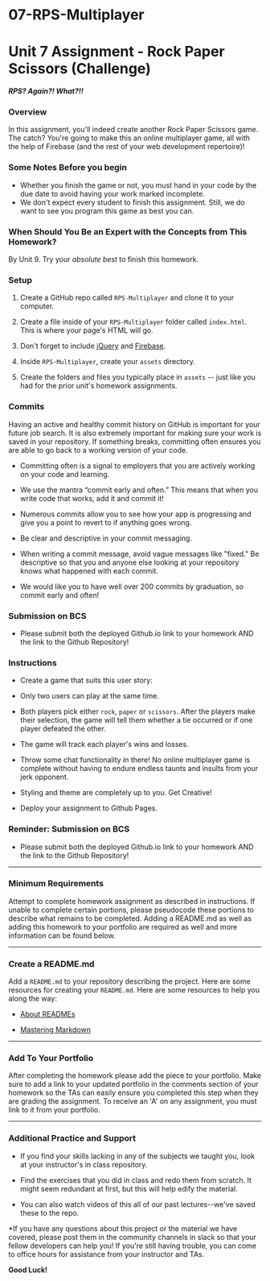 # 07-RPS-Multiplayer

# Unit 7 Assignment - Rock Paper Scissors (Challenge)

**_RPS? Again?! What?!!_**

### Overview

In this assignment, you'll indeed create another Rock Paper Scissors game. The catch? You're going to make this an
online multiplayer game, all with the help of Firebase (and the rest of your web development repertoire)!

### Some Notes Before you begin

* Whether you finish the game or not, you must hand in your code by the due date to avoid having your work marked
incomplete.
* We don't expect every student to finish this assignment. Still, we do want to see you program this game as best you
can.

### When Should You Be an Expert with the Concepts from This Homework?

By Unit 9. Try your _absolute best_ to finish this homework.

### Setup

1. Create a GitHub repo called `RPS-Multiplayer` and clone it to your computer.

2. Create a file inside of your `RPS-Multiplayer` folder called `index.html`. This is where your page's HTML will go.
3. Don't forget to include [jQuery](https://cdnjs.cloudflare.com/ajax/libs/jquery/3.2.1/jquery.min.js) and
[Firebase](https://www.gstatic.com/firebasejs/live/3.0/firebase.js).

4. Inside `RPS-Multiplayer`, create your `assets` directory.
5. Create the folders and files you typically place in `assets` -- just like you had for the prior unit's homework
assignments.

### Commits

Having an active and healthy commit history on GitHub is important for your future job search. It is also extremely
important for making sure your work is saved in your repository. If something breaks, committing often ensures you are
able to go back to a working version of your code.

* Committing often is a signal to employers that you are actively working on your code and learning.

* We use the mantra “commit early and often.” This means that when you write code that works, add it and commit it!

* Numerous commits allow you to see how your app is progressing and give you a point to revert to if anything goes
wrong.

* Be clear and descriptive in your commit messaging.

* When writing a commit message, avoid vague messages like "fixed." Be descriptive so that you and anyone else looking
at your repository knows what happened with each commit.

* We would like you to have well over 200 commits by graduation, so commit early and often!

### Submission on BCS

* Please submit both the deployed Github.io link to your homework AND the link to the Github Repository!

### Instructions

* Create a game that suits this user story:

* Only two users can play at the same time.

* Both players pick either `rock`, `paper` or `scissors`. After the players make their selection, the game will tell
them whether a tie occurred or if one player defeated the other.

* The game will track each player's wins and losses.

* Throw some chat functionality in there! No online multiplayer game is complete without having to endure endless taunts
and insults from your jerk opponent.

* Styling and theme are completely up to you. Get Creative!

* Deploy your assignment to Github Pages.

### Reminder: Submission on BCS

* Please submit both the deployed Github.io link to your homework AND the link to the Github Repository!

- - -

### Minimum Requirements

Attempt to complete homework assignment as described in instructions. If unable to complete certain portions, please
pseudocode these portions to describe what remains to be completed. Adding a README.md as well as adding this homework
to your portfolio are required as well and more information can be found below.

- - -

### Create a README.md

Add a `README.md` to your repository describing the project. Here are some resources for creating your `README.md`. Here
are some resources to help you along the way:

* [About READMEs](https://help.github.com/articles/about-readmes/)

* [Mastering Markdown](https://guides.github.com/features/mastering-markdown/)
- - -

### Add To Your Portfolio

After completing the homework please add the piece to your portfolio. Make sure to add a link to your updated portfolio
in the comments section of your homework so the TAs can easily ensure you completed this step when they are grading the
assignment. To receive an 'A' on any assignment, you must link to it from your portfolio.

- - -

### Additional Practice and Support

* If you find your skills lacking in any of the subjects we taught you, look at your instructor's in class repository.

* Find the exercises that you did in class and redo them from scratch. It might seem redundant at first, but this will
help edify the material.

* You can also watch videos of this all of our past lectures--we've saved these to the repo.

*If you have any questions about this project or the material we have covered, please post them in the community
channels in slack so that your fellow developers can help you! If you're still having trouble, you can come to office
hours for assistance from your instructor and TAs.

**Good Luck!**